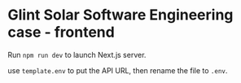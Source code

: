 # Glint Solar Software Engineering case - frontend

Run `npm run dev` to launch Next.js server.

use `template.env` to put the API URL, then rename the file to `.env`.
